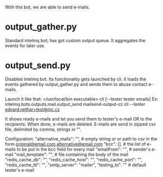 
With this bot, we are able to send e-mails.

output_gather.py
================
Standard intelmq bot; has got custom output queue. It aggregates the events for later use.

output_send.py
==============
Disabled intelmq bot. Its functionality gets launched by cli.
It loads the events gathered by output_gather.py and sends them to abuse contact e-mails.

Launch it like that:
</usr/local/bin executable> <bot-id> cli [--tester tester emails]
Ex:
intelmq.bots.outputs.mail.output_send  mailsend-output-cz cli --tester edvard.rejthar+test@nic.cz

It shows ready e-mails and let you send them to tester's e-mail OR to the recipients.
When done, e-mails are deleted.
E-mails are send in zipped csv file, delimited by comma, strings in "".


Configuration:
"alternative_mails": "", # empty string or or path to csv in the form original@email.com,alternative@email.com
"bcc": [], # the list of e-mails to be put in the bcc field for every mail
"emailFrom": "", # sender's e-mail
"mail_template": "", # file containing the body of the mail
"redis_cache_db": "",
"redis_cache_host": "",
"redis_cache_port": "",
"redis_cache_ttl": "",
"smtp_server": "mailer",
"testing_to": "" # default tester's e-mail
